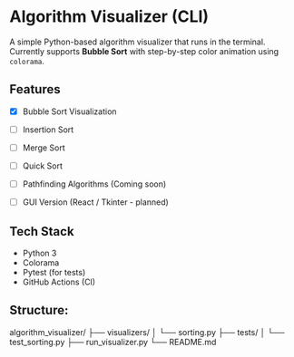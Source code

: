 # Algorithm Visualizer (CLI)

A simple Python-based algorithm visualizer that runs in the terminal.  
Currently supports **Bubble Sort** with step-by-step color animation using `colorama`.

##  Features

- [x] Bubble Sort Visualization
- [ ] Insertion Sort
- [ ] Merge Sort
- [ ] Quick Sort
- [ ] Pathfinding Algorithms (Coming soon)
- [ ] GUI Version (React / Tkinter - planned)


## Tech Stack
- Python 3
- Colorama
- Pytest (for tests)
- GitHub Actions (CI)

## Structure:
algorithm_visualizer/
├── visualizers/
│   └── sorting.py
├── tests/
│   └── test_sorting.py
├── run_visualizer.py
└── README.md
